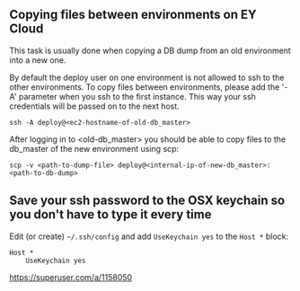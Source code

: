 ## Copying files between environments on EY Cloud

This task is usually done when copying a DB dump from an old environment into a new one.

By default the deploy user on one environment is not allowed to ssh to the other environments. To copy files between environments, please add the '-A' parameter when you ssh to the first instance. This way your ssh credentials will be passed on to the next host.

```
ssh -A deploy@<ec2-hostname-of-old-db_master>
```

After logging in to <old-db_master> you should be able to copy files to the db_master of the new environment using scp:

```
scp -v <path-to-dump-file> deploy@<internal-ip-of-new-db_master>:<path-to-db-dump> 
```

## Save your ssh password to the OSX keychain so you don't have to type it every time

Edit (or create) `~/.ssh/config` and add `UseKeychain yes` to the `Host *` block:

```
Host *
    UseKeychain yes
```

https://superuser.com/a/1158050
